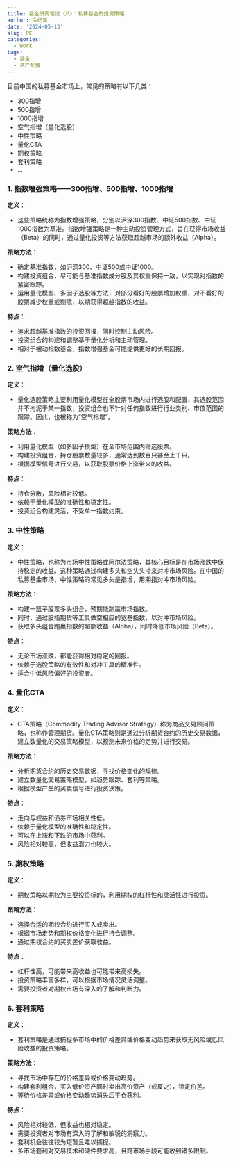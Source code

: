 ```yaml
---
title: 基金研究笔记（八）：私募基金的投资策略
author: 令纪泽
date: '2024-05-13'
slug: PE
categories:
  - Work
tags:
  - 基金
  - 资产配置
---
```



目前中国的私募基金市场上，常见的策略有以下几类：
- 300指增
- 500指增
- 1000指增
- 空气指增（量化选股）
- 中性策略
- 量化CTA
- 期权策略
- 套利策略
- ...

### 1. 指数增强策略——300指增、500指增、1000指增

**定义**：

* 这些策略统称为指数增强策略，分别以沪深300指数、中证500指数、中证1000指数为基准。指数增强策略是一种主动投资管理方式，旨在获得市场收益（Beta）的同时，通过量化投资等方法获取超越市场的额外收益（Alpha）。

**策略方法**：

* 确定基准指数，如沪深300、中证500或中证1000。
* 构建投资组合，尽可能与基准指数成分股及其权重保持一致，以实现对指数的紧密跟踪。
* 运用量化模型、多因子选股等方法，对部分看好的股票增加权重，对不看好的股票减少权重或剔除，以期获得超越指数的收益。

**特点**：

* 追求超越基准指数的投资回报，同时控制主动风险。
* 投资组合的构建和调整基于量化分析和主动管理。
* 相对于被动指数基金，指数增强基金可能提供更好的长期回报。

### 2. 空气指增（量化选股）

**定义**：

* 量化选股策略主要利用量化模型在全股票市场内进行选股和配置，其选股范围并不拘泥于某一指数，投资组合也不针对任何指数进行行业类别、市值范围的跟踪。因此，也被称为“空气指增”。

**策略方法**：

* 利用量化模型（如多因子模型）在全市场范围内筛选股票。
* 构建投资组合，持仓股票数量较多，通常达到数百只甚至上千只。
* 根据模型信号进行交易，以获取股票价格上涨带来的收益。

**特点**：

* 持仓分散，风险相对较低。
* 依赖于量化模型的准确性和稳定性。
* 投资组合构建灵活，不受单一指数约束。

### 3. 中性策略

**定义**：

* 中性策略，也称为市场中性策略或阿尔法策略，其核心目标是在市场涨跌中保持稳定的收益。这种策略通过构建多头和空头头寸来对冲市场风险。在中国的私募基金市场，中性策略的常见多头是指增，用期指对冲市场风险。

**策略方法**：

* 构建一篮子股票多头组合，预期能跑赢市场指数。
* 同时，通过股指期货等工具做空相应的宽基指数，以对冲市场风险。
* 获取多头组合跑赢指数的超额收益（Alpha），同时降低市场风险（Beta）。

**特点**：

* 无论市场涨跌，都能获得相对稳定的回报。
* 依赖于选股策略的有效性和对冲工具的精准性。
* 适合中低风险偏好的投资者。

### 4. 量化CTA

**定义**：

* CTA策略（Commodity Trading Advisor Strategy）称为商品交易顾问策略，也称作管理期货。量化CTA策略则是通过分析期货合约的历史交易数据，建立数量化的交易策略模型，以预测未来价格的走势并进行交易。

**策略方法**：

* 分析期货合约的历史交易数据，寻找价格变化的规律。
* 建立数量化交易策略模型，如趋势跟踪、套利等策略。
* 根据模型产生的买卖信号进行投资决策。

**特点**：

* 走向与权益和债券市场相关性低。
* 依赖于量化模型的准确性和稳定性。
* 可以在上涨和下跌的市场中获利。
* 风险相对较高，但收益潜力也较大。

### 5. 期权策略

**定义**：

* 期权策略以期权为主要投资标的，利用期权的杠杆性和灵活性进行投资。

**策略方法**：

* 选择合适的期权合约进行买入或卖出。
* 根据市场走势和期权价格变化进行持仓调整。
* 通过期权合约的买卖差价获取收益。

**特点**：

* 杠杆性高，可能带来高收益也可能带来高损失。
* 投资策略丰富多样，可以根据市场情况灵活调整。
* 需要投资者对期权市场有深入的了解和判断力。

### 6. 套利策略

**定义**：

* 套利策略是通过捕捉多市场中的价格差异或价格变动趋势来获取无风险或低风险收益的投资策略。

**策略方法**：

* 寻找市场中存在的价格差异或价格变动趋势。
* 构建套利组合，买入低价资产同时卖出高价资产（或反之），锁定价差。
* 等待价格差异或价格变动趋势消失后平仓获利。

**特点**：

* 风险相对较低，但收益也相对稳定。
* 需要投资者对市场有深入的了解和敏锐的洞察力。
* 套利机会往往较为短暂且难以捕捉。
* 多市场套利对交易技术和硬件要求高，且跨市场手段可能收到诸多限制。

